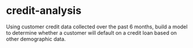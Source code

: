 # credit-analysis
Using customer credit data collected over the past 6 months, build a model to determine whether a customer will default on a credit loan based on other demographic data.
